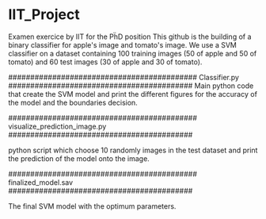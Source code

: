 # IIT_Project
Examen exercice by IIT for the PḧD position
This github is the building of a binary classifier for apple's image and tomato's image. We use a SVM classifier on a dataset 
containing 100 training images (50 of apple and 50 of tomato) and 60 test images (30 of apple and 30 of tomato).

###########################################  Classifier.py ##########################################
Main python code that create the SVM model and print the different figures 
for the accuracy of the model and the  boundaries decision. 


###########################################  visualize_prediction_image.py ##########################################

python script which choose 10 randomly images in the test dataset and print the prediction of the model onto the image.

###########################################  finalized_model.sav ##########################################

The final SVM model with the optimum parameters.

